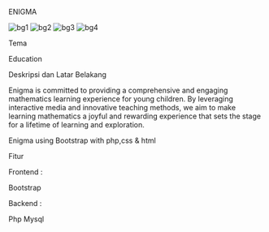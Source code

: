 ENIGMA

![bg1](https://github.com/RamsNotes31/enigmaedu/assets/26000169/e47c9b25-25e1-4406-8c72-d17ec112cdac)
![bg2](https://github.com/RamsNotes31/enigmaedu/assets/26000169/9ce57ab7-84a2-438c-a4ce-324fdf373d5e)
![bg3](https://github.com/RamsNotes31/enigmaedu/assets/26000169/9c4b7f63-1580-40ae-a1f4-223c4cf68c47)
![bg4](https://github.com/RamsNotes31/enigmaedu/assets/26000169/fcc052b8-4be7-47c6-adeb-9ba8bf82cf96)

Tema

Education

Deskripsi dan Latar Belakang

Enigma is committed to providing a comprehensive and engaging mathematics learning experience for young children. By leveraging interactive media and innovative teaching methods, we aim to make learning mathematics a joyful and rewarding experience that sets the stage for a lifetime of learning and exploration.

Enigma using Bootstrap with php,css & html

Fitur

Frontend :

Bootstrap

Backend :

Php
Mysql

